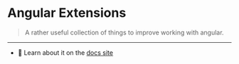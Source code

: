 # Angular Extensions

> A rather useful collection of things to improve working with angular.

<hr />


- 🚀 Learn about it on the [docs site](https://cyr-x.github.io/angular-extensions/)

